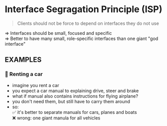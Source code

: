 # Interface Segragation Principle (ISP)
> Clients should not be force to depend on interfaces they do not use

=> Interfaces should be small, focused and specific\
=> Better to have many small, role-specific interfaces than one giant "god interface"

## EXAMPLES
### 🚗 Renting a car
- imagine you rent a car
- you expect a car manual to explaining drive, steer and brake
- what if manual also contains instructions for flying airplane?
- you don't need them, but still have to carry them around
- so:\
✅ it's better to separate manuals for cars, planes and boats\
❌ wrong: one giant manula for all vehicles
